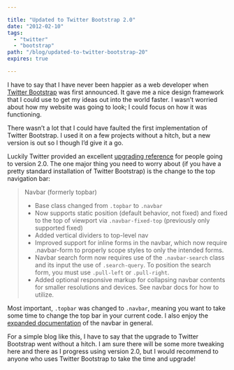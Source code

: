 ```yaml
---

title: "Updated to Twitter Bootstrap 2.0"
date: "2012-02-10"
tags:
  - "twitter"
  - "bootstrap"
path: "/blog/updated-to-twitter-bootstrap-20"
expires: true

---
```


I have to say that I have never been happier as a web developer when [Twitter Bootstrap][1] was first announced. It gave me a nice design framework that I could use to get my ideas out into the world faster. I wasn’t worried about how my website was going to look; I could focus on how it was functioning.

There wasn’t a lot that I could have faulted the first implementation of Twitter Bootstrap. I used it on a few projects without a hitch, but a new version is out so I though I’d give it a go.

Luckily Twitter provided an excellent [upgrading reference][2] for people going to version 2.0. The one major thing you need to worry about (if you have a pretty standard installation of Twitter Bootstrap) is the change to the top navigation bar:

> Navbar (formerly topbar)
>
> *  Base class changed from `.topbar` to `.navbar`
> *  Now supports static position (default behavior, not fixed) and fixed to the top of viewport via `.navbar-fixed-top` (previously only supported fixed)
> *  Added vertical dividers to top-level nav
> *  Improved support for inline forms in the navbar, which now require .navbar-form to properly scope styles to only the intended forms.
> *  Navbar search form now requires use of the `.navbar-search` class and its input the use of `.search-query`. To position the search form, you must use `.pull-left` or `.pull-right`.
> *  Added optional responsive markup for collapsing navbar contents for smaller resolutions and devices. See navbar docs for how to utilize.


Most important, `.topbar` was changed to `.navbar`, meaning you want to take some time to change the top bar in your current code. I also enjoy the [expanded documentation][3] of the navbar in general.

For a simple blog like this, I have to say that the upgrade to Twitter Bootstrap went without a hitch. I am sure there will be some more tweaking here and there as I progress using version 2.0, but I would recommend to anyone who uses Twitter Bootstrap to take the time and upgrade!

 [1]: http://twitter.github.com/bootstrap/
 [2]: http://twitter.github.com/bootstrap/upgrading.html
 [3]: http://twitter.github.com/bootstrap/components.html#navbar
